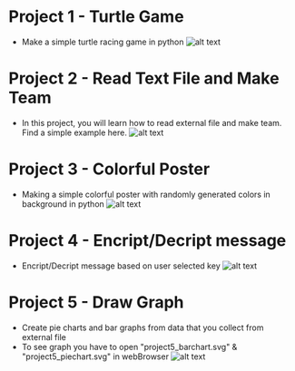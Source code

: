 # Project 1 - Turtle Game

- Make a simple turtle racing game in python
![alt text](https://github.com/abhishekbharti-github/pythonProjects/blob/master/project1_turtle_running_game.png)

# Project 2 - Read Text File and Make Team

- In this project, you will learn how to read external file and make team. Find a simple example here.
![alt text](https://github.com/abhishekbharti-github/pythonProjects/blob/master/project2_team_making_screenshot.png)

# Project 3 - Colorful Poster

- Making a simple colorful poster with randomly generated colors in background in python
![alt text](https://github.com/abhishekbharti-github/pythonProjects/blob/master/project3_colorfulposter.png)

# Project 4 - Encript/Decript message

- Encript/Decript message based on user selected key
![alt text](https://github.com/abhishekbharti-github/pythonProjects/blob/master/project4_encription_screenshot.png)

# Project 5 - Draw Graph

- Create pie charts and bar graphs from data that you collect from external file
- To see graph you have to open "project5_barchart.svg" & "project5_piechart.svg" in webBrowser
![alt text](https://github.com/abhishekbharti-github/pythonProjects/blob/master/project5_graph_screenshot.png)
